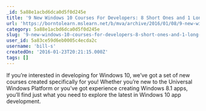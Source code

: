 ```yaml
---
_id: 5a88e1acbd6dca0d5f0d245e
title: '9 New Windows 10 Courses For Developers: 8 Short Ones and 1 Long One'
url: 'https://borntolearn.mslearn.net/b/mva/archive/2016/01/08/9-new-windows-10-courses-for-developers-8-short-ones-and-1-long-one'
category: 5a88e1acbd6dca0d5f0d245e
slug: '9-new-windows-10-courses-for-developers-8-short-ones-and-1-long-one'
user_id: 5a83ce59d6eb0005c4ecda2c
username: 'bill-s'
createdOn: '2016-01-23T20:21:15.000Z'
tags: []
---
```


If you’re interested in developing for Windows 10, we’ve got a set of new courses created specifically for you! Whether you’re new to the Universal Windows Platform or you’ve got experience creating Windows 8.1 apps, you’ll find just what you need to explore the latest in Windows 10 app development.
